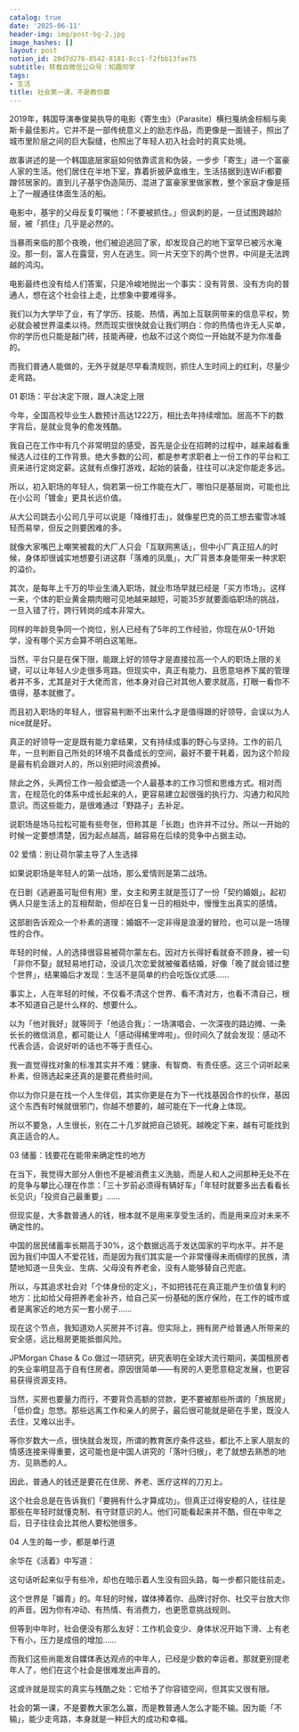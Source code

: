 ```yaml
---
catalog: true
date: '2025-06-11'
header-img: img/post-bg-2.jpg
image_hashes: []
layout: post
notion_id: 20d7d276-8542-8181-8cc1-f2fbb13fae75
subtitle: 转载自微信公众号：知趣同学
tags:
- 生活
title: 社会第一课，不是教你赢
---
```


2019年，韩国导演奉俊昊执导的电影《寄生虫》（Parasite）横扫戛纳金棕榈与奥斯卡最佳影片。它并不是一部传统意义上的励志作品，而更像是一面镜子，照出了城市里阶层之间的巨大裂缝，也照出了年轻人初入社会时的真实处境。


故事讲述的是一个韩国底层家庭如何依靠谎言和伪装，一步步「寄生」进一个富豪人家的生活。他们居住在半地下室，靠着折披萨盒维生，生活拮据到连WiFi都要蹭邻居家的。直到儿子基宇伪造简历、混进了富豪家里做家教，整个家庭才像是搭上了一艘通往体面生活的船。


电影中，基宇的父母反复叮嘱他：「不要被抓住。」但讽刺的是，一旦试图跨越阶层，被「抓住」几乎是必然的。


当暴雨来临的那个夜晚，他们被迫逃回了家，却发现自己的地下室早已被污水淹没。那一刻，富人在露营，穷人在逃生。同一片天空下的两个世界，中间是无法跨越的鸿沟。


电影最终也没有给人们答案，只是冷峻地抛出一个事实：没有背景、没有方向的普通人，想在这个社会往上走，比想象中要难得多。


我们以为大学毕了业，有了学历、技能、热情，再加上互联网带来的信息平权，势必就会被世界温柔以待。然而现实很快就会让我们明白：你的热情也许无人买单，你的学历也只能是敲门砖，技能再硬，也敌不过这个岗位一开始就不是为你准备的。


而我们普通人能做的，无外乎就是尽早看清规则，抓住人生时间上的红利，尽量少走弯路。


01 职场：平台决定下限，跟人决定上限


今年，全国高校毕业生人数预计高达1222万，相比去年持续增加。居高不下的数字背后，是就业竞争的愈发残酷。


我自己在工作中有几个非常明显的感受，首先是企业在招聘的过程中，越来越看重候选人过往的工作背景。绝大多数的公司，都是参考求职者上一份工作的平台和工资来进行定岗定薪。这就有点像打游戏，起始的装备，往往可以决定你能走多远。


所以，初入职场的年轻人，倘若第一份工作能在大厂，哪怕只是基层岗，可能也比在小公司「镀金」更具长远价值。


从大公司跳去小公司几乎可以说是「降维打击」，就像星巴克的员工想去蜜雪冰城轻而易举，但反之则要困难的多。


就像大家嘴巴上嘲笑被裁的大厂人只会「互联网黑话」，但中小厂真正招人的时候，身体却很诚实地想要引进这群「落难的凤凰」，大厂背景本身能带来一种求职的溢价。


其次，是每年上千万的毕业生涌入职场，就业市场早就已经是「买方市场」。这样一来，个体的职业黄金期肉眼可见地越来越短，可能35岁就要面临职场的挑战，一旦入错了行，跨行转岗的成本非常大。


同样的年龄竞争同一个岗位，别人已经有了5年的工作经验，你现在从0-1开始学，没有哪个买方会算不明白这笔账。


当然，平台只是在保下限，能跟上好的领导才是直接拉高一个人的职场上限的关键，可以让年轻人少走很多弯路。但现实中，真正有能力、且愿意培养下属的管理者并不多，尤其是对于大佬而言，他本身对自己对其他人要求就高，打眼一看你不值得，基本就撤了。


而且初入职场的年轻人，很容易判断不出来什么才是值得跟的好领导，会误以为人nice就是好。


真正的好领导一定是既有能力拿结果，又有持续成事的野心与坚持。工作的前几年，一旦判断自己所处的环境不具备成长的空间，最好不要干耗着，因为这个阶段是最有机会跟对人的，所以别把时间浪费掉。


除此之外，头两份工作一般会塑造一个人最基本的工作习惯和思维方式。相对而言，在规范化的体系中成长起来的人，更容易建立起很强的执行力、沟通力和风险意识。而这些能力，是很难通过「野路子」去补足。


说职场是场马拉松可能有些夸张，但称其是「长跑」也许并不过分。所以一开始的时候一定要想清楚，因为起点越高，越容易在后续的竞争中占据主动。


02 爱情：别让荷尔蒙主导了人生选择


如果说职场是年轻人的第一战场，那么爱情则是第二战场。


在日剧《逃避虽可耻但有用》里，女主和男主就是签订了一份「契约婚姻」。起初俩人只是生活上的互相帮助，但却在日复一日的相处中，慢慢生出真实的感情。


这部剧告诉观众一个朴素的道理：婚姻不一定非得是浪漫的冒险，也可以是一场理性的合作。


年轻的时候，人的选择很容易被荷尔蒙左右。因对方长得好看就奋不顾身，被一句「非你不娶」就轻易地打动，没谈几次恋爱就被催着结婚，好像「晚了就会错过整个世界」，结果婚后才发现：生活不是简单的约会吃饭仪式感……


事实上，人在年轻的时候，不仅看不清这个世界、看不清对方，也看不清自己，根本不知道自己是什么样的、想要什么。


以为「他对我好」就等同于「他适合我」：一场演唱会、一次深夜的路边摊、一条长长的微信消息，都可能让人「感动得稀里哗啦」。但时间久了就会发现：感动不代表合适，会说好听的话也不等于责任心。


我一直觉得找对象的标准其实并不难：健康、有智商、有责任感。这三个词听起来朴素，但筛选起来还真的是要花费些时间。


你以为你只是在找一个人生伴侣，其实你更是在为下一代找基因合作的伙伴，基因这个东西有时候就很邪门，你越不想要的，越可能在下一代身上体现。


所以不要急，人生很长，别在二十几岁就把自己锁死。越晚定下来，越有可能找到真正适合的人。


03 储蓄：钱要花在能带来确定性的地方


在当下，我觉得大部分人倒也不是被消费主义洗脑，而是人和人之间那种无处不在的竞争与攀比心理在作祟：「三十岁前必须得有辆好车」「年轻时就要多出去看看长长见识」「投资自己最重要」……


但现实是，大多数普通人的钱，根本就不是用来享受生活的，而是用来应对未来不确定性的。


中国的居民储蓄率长期高于30%，这个数据远高于发达国家的平均水平。并不是因为我们中国人不爱花钱，而是因为我们其实是一个非常懂得未雨绸缪的民族，清楚地知道一旦失业、生病、父母没有养老金，没有人能够替自己兜底。


所以，与其追求社会对「个体身份的定义」，不如把钱花在真正能产生价值复利的地方：比如给父母把养老金补齐，给自己买一份基础的医疗保险，在工作的城市或者是离家近的地方买一套小房子……


现在这个节点，我知道劝人买房并不讨喜。但实际上，拥有房产给普通人所带来的安全感，远比租房更能抵御风险。


JPMorgan Chase & Co.做过一项研究，研究表明在全球大流行期间，美国租房者的失业率明显高于自有住房者。原因很简单——有房的人更愿意稳定发展，也更容易获得资源支持。


当然，买房也要量力而行，不要背负高额的贷款，更不要被那些所谓的「旅居房」「低价盘」忽悠。那些远离工作和亲人的房子，最后很可能就是砸在手里，既没人去住，又难以出手。


等你岁数大一点，很快就会发现，所谓的教育医疗条件这些，都比不上家人朋友的情感连接来得重要，这可能也是中国人讲究的「落叶归根」，老了就想去熟悉的地方、见熟悉的人。


因此，普通人的钱还是要花在住房、养老、医疗这样的刀刃上。


这个社会总是在告诉我们「要拥有什么才算成功」。但真正过得安稳的人，往往是那些在年轻时就懂克制、有守财意识的人。他们可能看起来并不酷，但在中年之后，日子往往会比其他人要松弛很多。


04 人生的每一步，都是单行道


余华在《活着》中写道：


> 


这句话听起来似乎有些冷，却也在暗示着人生没有回头路，每一步都只能往前走。


这个世界是「媚青」的。年轻的时候，媒体捧着你、品牌讨好你、社交平台放大你的声音。因为你有冲动、有热情、有消费力，也更愿意挑战规则。


但等到中年时，社会便没有那么友好：工作机会变少、身体状况开始下滑、上有老下有小，压力是成倍的增加……


而我们这些尚能发自媒体表达观点的中年人，已经是少数的幸运者。那就更别提老年人了，他们在这个社会是很难发出声音的。


这或许就是现实的真实与残酷之处：它给予了你容错空间，但其实又很有限。


社会的第一课，不是要教大家怎么赢，而是教普通人怎么才能不输。因为能「不输」，能少走弯路，本身就是一种巨大的成功和幸福。